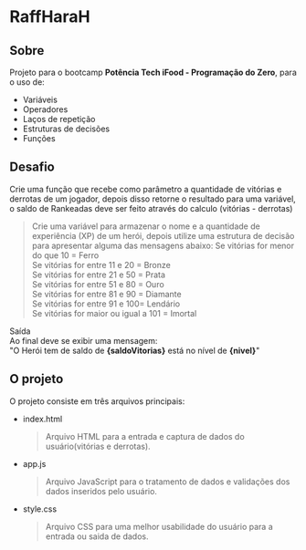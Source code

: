 
# RaffHaraH

## Sobre
Projeto para o bootcamp **Potência Tech iFood - Programação do Zero**, para o uso de:
- Variáveis
- Operadores
- Laços de repetição
- Estruturas de decisões
- Funções

## Desafio
Crie uma função que recebe como parâmetro a quantidade de vitórias e derrotas de um jogador,
depois disso retorne o resultado para uma variável, o saldo de Rankeadas deve ser feito através do calculo (vitórias - derrotas)
>Crie uma variável para armazenar o nome e a quantidade de experiência (XP) de um herói, depois utilize uma estrutura de decisão para apresentar alguma das mensagens abaixo: 
Se vitórias for menor do que 10 = Ferro  
Se vitórias for entre 11 e 20 = Bronze  
Se vitórias for entre 21 e 50 = Prata  
Se vitórias for entre 51 e 80 = Ouro  
Se vitórias for entre 81 e 90 = Diamante  
Se vitórias for entre 91 e 100= Lendário  
Se vitórias for maior ou igual a 101 = Imortal  

Saída  
Ao final deve se exibir uma mensagem:  
"O Herói tem de saldo de **{saldoVitorias}** está no nível de **{nivel}**"

## O projeto
O projeto consiste em três arquivos principais:
- index.html
  >Arquivo HTML para a entrada e captura de dados do usuário(vitórias e derrotas).
- app.js
  >Arquivo JavaScript para o tratamento de dados e validações dos dados inseridos pelo usuário.
- style.css
  >Arquivo CSS para uma melhor usabilidade do usuário para a entrada ou saida de dados.




